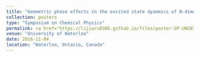 ```yaml
---
title: "Geometric phase effects in the excited state dyanmics of N-dimensional linear vibronic coupling model"
collection: posters
type: "Symposium on Chemical Physics"
permalink: <a href="https://lijiaru0305.github.io/files/poster-GP-UW2016.pdf target="_blank">PDF.</a>
venue: "University of Waterloo"
date: 2016-11-04
location: "Waterloo, Ontario, Canada"
---
```

